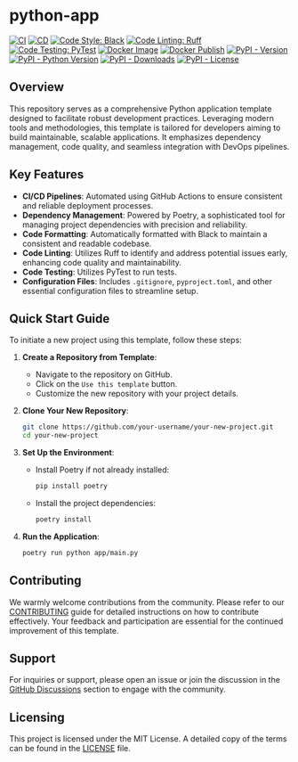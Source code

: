 # python-app

[![CI](https://github.com/youzarsiph/python-app/actions/workflows/ci.yml/badge.svg)](https://github.com/youzarsiph/python-app/actions/workflows/ci.yml)
[![CD](https://github.com/youzarsiph/python-app/actions/workflows/cd.yml/badge.svg)](https://github.com/youzarsiph/python-app/actions/workflows/cd.yml)
[![Code Style: Black](https://github.com/youzarsiph/python-app/actions/workflows/black.yml/badge.svg)](https://github.com/youzarsiph/python-app/actions/workflows/black.yml)
[![Code Linting: Ruff](https://github.com/youzarsiph/python-app/actions/workflows/ruff.yml/badge.svg)](https://github.com/youzarsiph/python-app/actions/workflows/ruff.yml)
[![Code Testing: PyTest](https://github.com/youzarsiph/python-app/actions/workflows/pytest.yml/badge.svg)](https://github.com/youzarsiph/python-app/actions/workflows/pytest.yml)
[![Docker Image](https://github.com/youzarsiph/python-app/actions/workflows/docker-image.yml/badge.svg)](https://github.com/youzarsiph/python-app/actions/workflows/docker-image.yml)
[![Docker Publish](https://github.com/youzarsiph/python-app/actions/workflows/docker-publish.yml/badge.svg)](https://github.com/youzarsiph/python-app/actions/workflows/docker-publish.yml)
[![PyPI - Version](https://img.shields.io/pypi/v/python-app?logo=pypi&logoColor=white)](https://pypi.org/project/python-app/)
[![PyPI - Python Version](https://img.shields.io/pypi/pyversions/python-app?logo=python&logoColor=white)](https://pypi.org/project/python-app/)
[![PyPI - Downloads](https://img.shields.io/pypi/dm/python-app?logo=pypi&logoColor=white)](https://pypi.org/project/python-app/)
[![PyPI - License](https://img.shields.io/pypi/l/python-app?logo=pypi&logoColor=white)](https://pypi.org/project/python-app/)

## Overview

This repository serves as a comprehensive Python application template designed to facilitate robust development practices. Leveraging modern tools and methodologies, this template is tailored for developers aiming to build maintainable, scalable applications. It emphasizes dependency management, code quality, and seamless integration with DevOps pipelines.

## Key Features

- **CI/CD Pipelines**: Automated using GitHub Actions to ensure consistent and reliable deployment processes.
- **Dependency Management**: Powered by Poetry, a sophisticated tool for managing project dependencies with precision and reliability.
- **Code Formatting**: Automatically formatted with Black to maintain a consistent and readable codebase.
- **Code Linting**: Utilizes Ruff to identify and address potential issues early, enhancing code quality and maintainability.
- **Code Testing**: Utilizes PyTest to run tests.
- **Configuration Files**: Includes `.gitignore`, `pyproject.toml`, and other essential configuration files to streamline setup.

## Quick Start Guide

To initiate a new project using this template, follow these steps:

1. **Create a Repository from Template**:
   - Navigate to the repository on GitHub.
   - Click on the `Use this template` button.
   - Customize the new repository with your project details.

2. **Clone Your New Repository**:

   ```bash
   git clone https://github.com/your-username/your-new-project.git
   cd your-new-project
   ```

3. **Set Up the Environment**:
   - Install Poetry if not already installed:

     ```bash
     pip install poetry
     ```

   - Install the project dependencies:

     ```bash
     poetry install
     ```

4. **Run the Application**:

   ```bash
   poetry run python app/main.py
   ```

## Contributing

We warmly welcome contributions from the community. Please refer to our [CONTRIBUTING](CONTRIBUTING.md) guide for detailed instructions on how to contribute effectively. Your feedback and participation are essential for the continued improvement of this template.

## Support

For inquiries or support, please open an issue or join the discussion in the [GitHub Discussions](https://github.com/youzarsiph/python-app/discussions) section to engage with the community.

## Licensing

This project is licensed under the MIT License. A detailed copy of the terms can be found in the [LICENSE](LICENSE) file.
